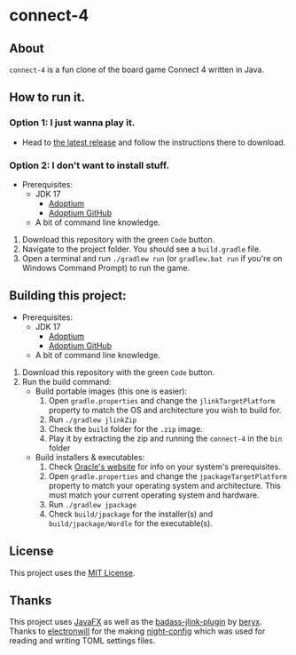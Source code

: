 # connect-4

## About

`connect-4` is a fun clone of the board game Connect 4 written in Java.

## How to run it.

### Option 1: I just wanna play it.
- Head to [the latest release](https://github.com/megabyte6/connect-4/releases/latest) and follow the instructions there to download.

### Option 2: I don't want to install stuff.

- Prerequisites:
    - JDK 17
        - [Adoptium](https://adoptium.net/temurin/releases)
        - [Adoptium GitHub](https://github.com/adoptium/temurin17-binaries/releases)
    - A bit of command line knowledge.

1. Download this repository with the green `Code` button.
1. Navigate to the project folder. You should see a `build.gradle` file.
1. Open a terminal and run `./gradlew run` (or `gradlew.bat run` if you're on Windows Command Prompt) to run the game.

## Building this project:

- Prerequisites:
    - JDK 17
        - [Adoptium](https://adoptium.net/temurin/releases)
        - [Adoptium GitHub](https://github.com/adoptium/temurin17-binaries/releases)
    - A bit of command line knowledge.

1. Download this repository with the green `Code` button.
1. Run the build command:
    - Build portable images (this one is easier):
        1. Open `gradle.properties` and change the `jlinkTargetPlatform` property to match the OS and architecture you wish to build for.
        1. Run `./gradlew jlinkZip`
        1. Check the `build` folder for the `.zip` image.
        1. Play it by extracting the zip and running the `connect-4` in the `bin` folder
    - Build installers & executables:
        1. Check [Oracle's website](https://docs.oracle.com/en/java/javase/14/jpackage/packaging-overview.html#GUID-786E15C0-2CE7-4BDF-9B2F-AC1C57249134:~:text=Java%20Runtime%20Requirements-,Packaging%20Pre%2DReqs,WiX%203.0%20or%20later%20is%20required.,-Application%20Preparation) for info on your system's prerequisites.
        1. Open `gradle.properties` and change the `jpackageTargetPlatform` property to match your operating system and architecture. This must match your current operating system and hardware.
        1. Run `./gradlew jpackage`
        1. Check `build/jpackage` for the installer(s) and `build/jpackage/Wordle` for the executable(s).

## License

This project uses the [MIT License](https://opensource.org/licenses/MIT).

## Thanks

This project uses [JavaFX](https://openjfx.io) as well as the [badass-jlink-plugin](https://github.com/beryx/badass-jlink-plugin) by [beryx](https://github.com/beryx). Thanks to [electronwill](https://github.com/TheElectronWill) for the making [night-config](https://github.com/TheElectronWill/night-config) which was used for reading and writing TOML settings files.